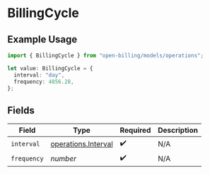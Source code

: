 # BillingCycle

## Example Usage

```typescript
import { BillingCycle } from "open-billing/models/operations";

let value: BillingCycle = {
  interval: "day",
  frequency: 4856.28,
};
```

## Fields

| Field                                                      | Type                                                       | Required                                                   | Description                                                |
| ---------------------------------------------------------- | ---------------------------------------------------------- | ---------------------------------------------------------- | ---------------------------------------------------------- |
| `interval`                                                 | [operations.Interval](../../models/operations/interval.md) | :heavy_check_mark:                                         | N/A                                                        |
| `frequency`                                                | *number*                                                   | :heavy_check_mark:                                         | N/A                                                        |
